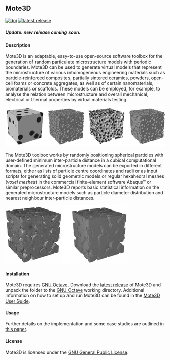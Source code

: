 ## Mote3D

[![doi](https://img.shields.io/badge/doi-10.1088%2F1361--651X%2Faa629a-blue.svg)](http://doi.org/10.1088/1361-651X/aa629a)
[![latest release](https://img.shields.io/github/release/Mote3D/Mote3D_toolbox.svg)](http://github.com/Mote3D/Mote3D_toolbox/releases/tag/v2.1)

##### Update: new release coming soon.

#### Description

Mote3D is an adaptable, easy-to-use open-source software toolbox for the generation of random particulate 
microstructure models with periodic boundaries. Mote3D can be used to generate virtual models 
that represent the microstructure of various inhomogeneous engineering materials such 
as particle-reinforced composites, partially sintered ceramics, powders, open-cell foams or 
concrete aggregates, as well as of certain nanomaterials, biomaterials or scaffolds. These models can be 
employed, for example, to analyse the relation between microstructure and overall mechanical, 
electrical or thermal properties by virtual materials testing.

![Exemplary microstructure models](docs/examples/microstructures.jpg "Exemplary microstructure models")

The Mote3D toolbox works by randomly positioning spherical particles with user-defined 
minimum inter-particle distance in a cubical computational domain. The generated 
microstructure models can be exported in different formats, either as lists of particle 
centre coordinates and radii or as input scripts for generating solid geometric models 
or regular hexahedral meshes (*voxel meshes*) in the commercial finite-element software
Abaqus&#8482; or similar preprocessors. Mote3D reports basic statistical information on the generated 
microstructure models such as particle diameter distribution and nearest neighbour inter-particle distances.

![Mesh options](docs/examples/meshes.jpg "Mesh options")

#### Installation

Mote3D requires [GNU Octave](http://www.gnu.org/software/octave/download.html). Download the [latest release](https://github.com/Mote3D/Mote3D_toolbox/releases) of Mote3D and unpack the folder to the [GNU Octave](http://www.gnu.org/software/octave/download.html) working directory. Additional information on how to set up and run Mote3D can be found in the [Mote3D User Guide](docs/Mote3D%20User%20Guide.pdf).

#### Usage

Further details on the implementation and some case studies are outlined in [this paper](https://doi.org/10.1088/1361-651X/aa629a).

#### License

Mote3D is licensed under the [GNU General Public License](https://github.com/Mote3D/Mote3D_toolbox/blob/master/LICENSE.txt).
